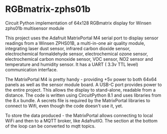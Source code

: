 # RGBmatrix-zphs01b
Circuit Python implementation of 64x128 RGBmatrix display for Winsen zphs01b multisensor module

This project uses the Adafruit MatrixPortal M4 serial port to display sensor readings from a Winsen ZPHS01B, a multi-in-one air quality module, integrating laser dust sensor, infrared carbon dioxide sensor, electrochemical formaldehyde sensor, electrochemical ozone sensor, electrochemical carbon monoxide sensor, VOC sensor, NO2 sensor and temperature and humidity sensor. It has a UART ( 3.3v TTL level) communication interface.

The MatrixPortal M4 is pretty handy - providing +5v power to both 64x64 panels as well as the sensor module board. A USB-C port provides power to the entire project. This allows the display to stand-alone, readable from a distance.  The code is written using CircuitPython 8.1 and uses libraries from the 8.x bundle. A secrets file is required by the MatrixPortal libraries to connect to Wifi, even though the code doesn't use it, yet.  

To store the data produced - the MatrixPortal allows connecting to local WiFi and then to a MQTT broker, like AdafruitIO.  The section at the bottom of the loop can be converted to mqtt topics.
